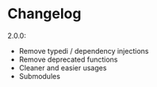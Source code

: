# Changelog

2.0.0:
  - Remove typedi / dependency injections
  - Remove deprecated functions
  - Cleaner and easier usages
  - Submodules
